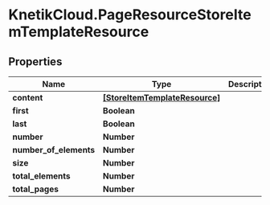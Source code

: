 # KnetikCloud.PageResourceStoreItemTemplateResource

## Properties
Name | Type | Description | Notes
------------ | ------------- | ------------- | -------------
**content** | [**[StoreItemTemplateResource]**](StoreItemTemplateResource.md) |  | [optional] 
**first** | **Boolean** |  | [optional] 
**last** | **Boolean** |  | [optional] 
**number** | **Number** |  | [optional] 
**number_of_elements** | **Number** |  | [optional] 
**size** | **Number** |  | [optional] 
**total_elements** | **Number** |  | [optional] 
**total_pages** | **Number** |  | [optional] 



